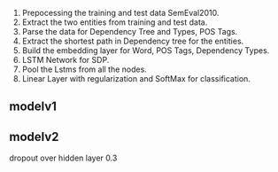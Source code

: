 1. Prepocessing the training and test data SemEval2010.
2. Extract the two entities from training and test data.
3. Parse the data for Dependency Tree and Types, POS Tags.
4. Extract the shortest path in Dependency tree for the entities.
5. Build the embedding layer for Word, POS Tags, Dependency Types.
6. LSTM Network for SDP.
7. Pool the Lstms from all the nodes.
8. Linear Layer with regularization and SoftMax for classification.

## modelv1 
## modelv2 
dropout over hidden layer 0.3